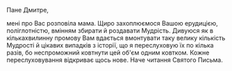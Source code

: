 Пане Дмитре,

мені про Вас розповіла мама.
Щиро захоплюємося Вашою ерудицією, поліглотністю, вмінням збирати й роздавати Мудрість.
Дивуюся як в кількахвилинну промову Вам вдається вмонтувати таку велику кількість Мудрості й цікавих випадків з історії, що я переслуховую їх по кілька разів, бо неспроможний ковтнути цей об'єм одним ковтком. Кожне переслуховування відкриває щось нове. Наче читання Святого Письма.